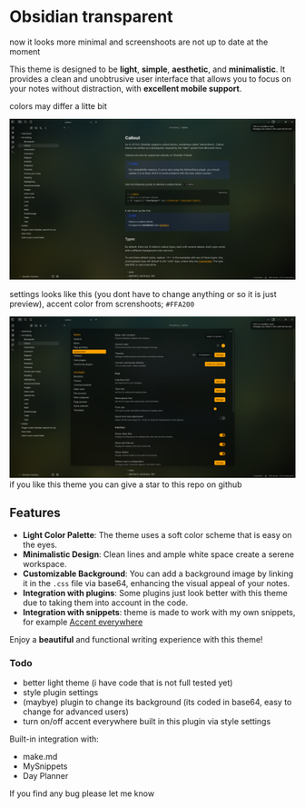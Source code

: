 # Obsidian transparent

now it looks more minimal and screenshoots are not up to date at the moment

This theme is designed to be **light**, **simple**, **aesthetic**, and **minimalistic**. It provides a clean and unobtrusive user interface that allows you to focus on your notes without distraction, with **excellent mobile support**.

colors may differ a litte bit

![screnshoot](assets/preview.png)

settings looks like this (you dont have to change anything or so it is just preview), accent color from screnshoots; `#FFA200`

![settings](assets/settings.png)
if you like this theme you can give a star to this repo on github

## Features

- **Light Color Palette**: The theme uses a soft color scheme that is easy on the eyes.
- **Minimalistic Design**: Clean lines and ample white space create a serene workspace.
- **Customizable Background**: You can add a background image by linking it in the `.css` file via base64, enhancing the visual appeal of your notes.
- **Integration with plugins**: Some plugins just look better with this theme due to taking them into account in the code.
- **Integration with snippets**: theme is made to work with my own snippets, for example [Accent everywhere](https://github.com/Oczko24/Obsidian_things/blob/main/css_snippets/Accent%20everywhere.css)

Enjoy a **beautiful** and functional writing experience with this theme!


### Todo

- better light theme (i have code that is not full tested yet)
- style plugin settings
- (maybye) plugin to change its background (its coded in base64, easy to change for advanced users)
- turn on/off accent everywhere built in this plugin via style settings


Built-in integration with:

- make.md
- MySnippets
- Day Planner

If you find any bug please let me know
